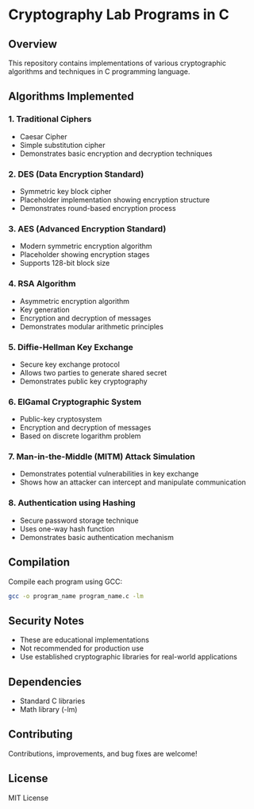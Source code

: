 # Cryptography Lab Programs in C

## Overview
This repository contains implementations of various cryptographic algorithms and techniques in C programming language.

## Algorithms Implemented

### 1. Traditional Ciphers
- Caesar Cipher
- Simple substitution cipher
- Demonstrates basic encryption and decryption techniques

### 2. DES (Data Encryption Standard)
- Symmetric key block cipher
- Placeholder implementation showing encryption structure
- Demonstrates round-based encryption process

### 3. AES (Advanced Encryption Standard)
- Modern symmetric encryption algorithm
- Placeholder showing encryption stages
- Supports 128-bit block size

### 4. RSA Algorithm
- Asymmetric encryption algorithm
- Key generation
- Encryption and decryption of messages
- Demonstrates modular arithmetic principles

### 5. Diffie-Hellman Key Exchange
- Secure key exchange protocol
- Allows two parties to generate shared secret
- Demonstrates public key cryptography

### 6. ElGamal Cryptographic System
- Public-key cryptosystem
- Encryption and decryption of messages
- Based on discrete logarithm problem

### 7. Man-in-the-Middle (MITM) Attack Simulation
- Demonstrates potential vulnerabilities in key exchange
- Shows how an attacker can intercept and manipulate communication

### 8. Authentication using Hashing
- Secure password storage technique
- Uses one-way hash function
- Demonstrates basic authentication mechanism

## Compilation
Compile each program using GCC:
```bash
gcc -o program_name program_name.c -lm
```

## Security Notes
- These are educational implementations
- Not recommended for production use
- Use established cryptographic libraries for real-world applications

## Dependencies
- Standard C libraries
- Math library (-lm)

## Contributing
Contributions, improvements, and bug fixes are welcome!

## License
MIT License
